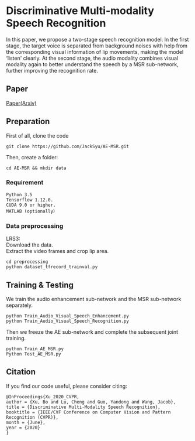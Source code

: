 # Discriminative Multi-modality Speech Recognition
In this paper, we propose a two-stage speech recognition model. In the first stage, the target voice is separated from background noises with help from the corresponding visual information of lip movements, making the model ‘listen' clearly. At the second stage, the audio modality combines visual modality again to better understand the speech by a MSR sub-network, further improving the recognition rate.
## Paper
[Paper(Arxiv)](http://arxiv.org/abs/2005.05592)
## Preparation
First of all, clone the code
```
git clone https://github.com/JackSyu/AE-MSR.git
```
Then, create a folder:
```
cd AE-MSR && mkdir data
```
### Requirement
```
Python 3.5
Tensorflow 1.12.0.
CUDA 9.0 or higher. 
MATLAB (optionally）
```
### Data preprocessing
LRS3:<br>
Download the data.<br>
Extract the video frames and crop lip area.<br>
```
cd preprocessing
python dataset_tfrecord_trainval.py
```
## Training & Testing
We train the audio enhancement sub-network and the MSR sub-network separately.
```
python Train_Audio_Visual_Speech_Enhancement.py
python Train_Audio_Visual_Speech_Recognition.py
```
Then we freeze the AE sub-network and complete the subsequent joint training.
```
python Train_AE_MSR.py
Python Test_AE_MSR.py
```
## Citation
If you find our code useful, please consider citing:
```
@InProceedings{Xu_2020_CVPR,
author = {Xu, Bo and Lu, Cheng and Guo, Yandong and Wang, Jacob},
title = {Discriminative Multi-Modality Speech Recognition},
booktitle = {IEEE/CVF Conference on Computer Vision and Pattern Recognition (CVPR)},
month = {June},
year = {2020}
}
```
